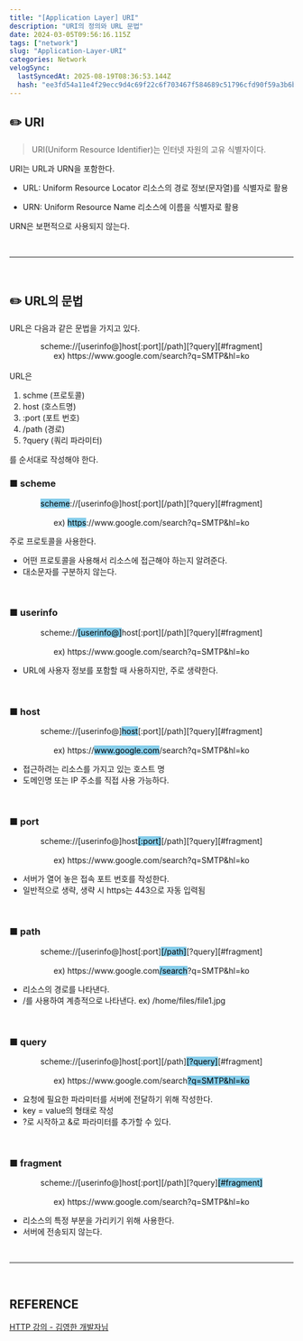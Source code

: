 ```yaml
---
title: "[Application Layer] URI"
description: "URI의 정의와 URL 문법"
date: 2024-03-05T09:56:16.115Z
tags: ["network"]
slug: "Application-Layer-URI"
categories: Network
velogSync:
  lastSyncedAt: 2025-08-19T08:36:53.144Z
  hash: "ee3fd54a11e4f29ecc9d4c69f22c6f703467f584689c51796cfd90f59a3b6b86"
---
```



## ✏️ URI
> URI(Uniform Resource Identifier)는 인터넷 자원의 고유 식별자이다.

URI는 URL과 URN을 포함한다.

- URL: Uniform Resource Locator
리소스의 경로 정보(문자열)를 식별자로 활용

- URN: Uniform Resource Name
리소스에 이름을 식별자로 활용

URN은 보편적으로 사용되지 않는다.


<br>

---

<br>

## ✏️ URL의 문법
URL은 다음과 같은 문법을 가지고 있다.

<center>scheme://[userinfo@]host[:port][/path][?query][#fragment]
<br></center>
<center>ex) https://www.google.com/search?q=SMTP&hl=ko</center>

<br>
URL은 

1. schme (프로토콜)
2. host (호스트명)
3. :port (포트 번호)
4. /path (경로)
5. ?query (쿼리 파라미터)

를 순서대로 작성해야 한다.

### ■ scheme
<center><span style = "background-color:skyblue; color:black">scheme</span>://[userinfo@]host[:port][/path][?query][#fragment]</center><br>
<center>ex) <span style = "background-color:skyblue; color:black">https</span>://www.google.com/search?q=SMTP&hl=ko</center>

주로 프로토콜을 사용한다.

- 어떤 프로토콜을 사용해서 리소스에 접근해야 하는지 알려준다.
- 대소문자를 구분하지 않는다.


<br>

### ■ userinfo
<center>scheme://<span style = "background-color:skyblue; color:black">[userinfo@]</span>host[:port][/path][?query][#fragment]</center><br>
<center>ex) https://www.google.com/search?q=SMTP&hl=ko</center>

- URL에 사용자 정보를 포함할 때 사용하지만, 주로 생략한다.

<br>

### ■ host
<center>scheme://[userinfo@]<span style = "background-color:skyblue; color:black">host</span>[:port][/path][?query][#fragment]</center><br>
<center>ex) https://<span style = "background-color:skyblue; color:black">www.google.com</span>/search?q=SMTP&hl=ko</center>

- 접근하려는 리소스를 가지고 있는 호스트 명
- 도메인명 또는 IP 주소를 직접 사용 가능하다.

<br>

### ■ port
<center>scheme://[userinfo@]host<span style = "background-color:skyblue; color:black">[:port]</span>[/path][?query][#fragment]</center><br>
<center>ex) https://www.google.com/search?q=SMTP&hl=ko</center>

- 서버가 열어 놓은 접속 포트 번호를 작성한다.
- 일반적으로 생략, 생략 시 https는 443으로 자동 입력됨
<br>

### ■ path
<center>scheme://[userinfo@]host[:port]<span style = "background-color:skyblue; color:black">[/path]</span>[?query][#fragment]</center><br>
<center>ex) https://www.google.com<span style = "background-color:skyblue; color:black">/search</span>?q=SMTP&hl=ko</center>

- 리소스의 경로를 나타낸다.
- /를 사용하여 계층적으로 나타낸다.
ex) /home/files/file1.jpg

<br>

### ■ query
<center>scheme://[userinfo@]host[:port][/path]<span style = "background-color:skyblue; color:black">[?query]</span>[#fragment]</center><br>
<center>ex) https://www.google.com/search<span style = "background-color:skyblue; color:black">?q=SMTP&hl=ko</span></center>

- 요청에 필요한 파라미터를 서버에 전달하기 위해 작성한다.
- key = value의 형태로 작성
- ?로 시작하고 &로 파라미터를 추가할 수 있다.

<br>

### ■ fragment
<center>scheme://[userinfo@]host[:port][/path][?query]<span style = "background-color:skyblue; color:black">[#fragment]</span></center><br>
<center>ex) https://www.google.com/search?q=SMTP&hl=ko</center>


- 리소스의 특정 부분을 가리키기 위해 사용한다.
- 서버에 전송되지 않는다.

<br>

---

<br>

## REFERENCE

<a href= "https://www.inflearn.com/course/http-%EC%9B%B9-%EB%84%A4%ED%8A%B8%EC%9B%8C%ED%81%AC/dashboard">HTTP 강의 - 김영한 개발자님</a>

